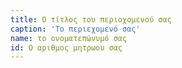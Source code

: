 ```yaml
---
title: Ο τίτλος του περιοχομενού σας
caption: 'Το περιεχομενό σας'
name: το ονοματεπώνυμό σας 
id: Ο αριθμος μητρωου σας 
---
```


